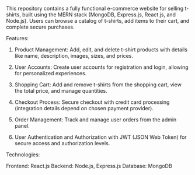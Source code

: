This repository contains a fully functional e-commerce website for selling t-shirts, built using the MERN stack (MongoDB, Express.js, React.js, and Node.js). Users can browse a catalog of t-shirts, add items to their cart, and complete secure purchases.


Features:

1. Product Management: Add, edit, and delete t-shirt products with details like name, description, images, sizes, and prices.

2. User Accounts: Create user accounts for registration and login, allowing for personalized experiences.

3. Shopping Cart: Add and remove t-shirts from the shopping cart, view the total price, and manage quantities.

4. Checkout Process: Secure checkout with credit card processing (integration details depend on chosen payment provider).

5. Order Management: Track and manage user orders from the admin panel.

6. User Authentication and Authorization with JWT (JSON Web Token) for secure access and authorization levels.


Technologies:

Frontend: React.js
Backend: Node.js, Express.js
Database: MongoDB
